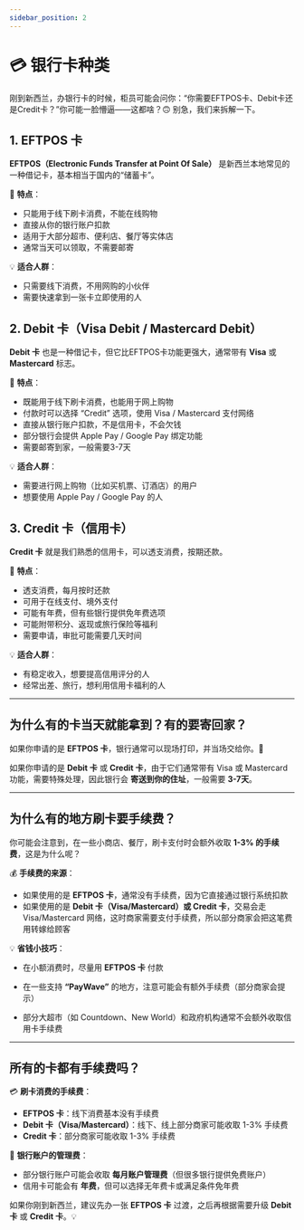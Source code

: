 ```yaml
---
sidebar_position: 2
---
```


# 💳 银行卡种类

刚到新西兰，办银行卡的时候，柜员可能会问你：“你需要EFTPOS卡、Debit卡还是Credit卡？”你可能一脸懵逼——这都啥？🙃 别急，我们来拆解一下。

## 1. EFTPOS 卡

**EFTPOS（Electronic Funds Transfer at Point Of Sale）** 是新西兰本地常见的一种借记卡，基本相当于国内的“储蓄卡”。

🔹 **特点**：

- 只能用于线下刷卡消费，不能在线购物
- 直接从你的银行账户扣款
- 适用于大部分超市、便利店、餐厅等实体店
- 通常当天可以领取，不需要邮寄

💡 **适合人群**：

- 只需要线下消费，不用网购的小伙伴
- 需要快速拿到一张卡立即使用的人

## 2. Debit 卡（Visa Debit / Mastercard Debit）

**Debit 卡** 也是一种借记卡，但它比EFTPOS卡功能更强大，通常带有 **Visa** 或 **Mastercard** 标志。

🔹 **特点**：

- 既能用于线下刷卡消费，也能用于网上购物
- 付款时可以选择 “Credit” 选项，使用 Visa / Mastercard 支付网络
- 直接从银行账户扣款，不是信用卡，不会欠钱
- 部分银行会提供 Apple Pay / Google Pay 绑定功能
- 需要邮寄到家，一般需要3-7天

💡 **适合人群**：

- 需要进行网上购物（比如买机票、订酒店）的用户
- 想要使用 Apple Pay / Google Pay 的人

## 3. Credit 卡（信用卡）

**Credit 卡** 就是我们熟悉的信用卡，可以透支消费，按期还款。

🔹 **特点**：

- 透支消费，每月按时还款
- 可用于在线支付、境外支付
- 可能有年费，但有些银行提供免年费选项
- 可能附带积分、返现或旅行保险等福利
- 需要申请，审批可能需要几天时间

💡 **适合人群**：

- 有稳定收入，想要提高信用评分的人
- 经常出差、旅行，想利用信用卡福利的人

---

## 为什么有的卡当天就能拿到？有的要寄回家？

如果你申请的是 **EFTPOS 卡**，银行通常可以现场打印，并当场交给你。📍

如果你申请的是 **Debit 卡** 或 **Credit 卡**，由于它们通常带有 Visa 或 Mastercard 功能，需要特殊处理，因此银行会 **寄送到你的住址**，一般需要 **3-7天**。

---

## 为什么有的地方刷卡要手续费？

你可能会注意到，在一些小商店、餐厅，刷卡支付时会额外收取 **1-3% 的手续费**，这是为什么呢？

💰 **手续费的来源**：

- 如果使用的是 **EFTPOS 卡**，通常没有手续费，因为它直接通过银行系统扣款
- 如果使用的是 **Debit 卡（Visa/Mastercard）或 Credit 卡**，交易会走 Visa/Mastercard 网络，这时商家需要支付手续费，所以部分商家会把这笔费用转嫁给顾客

💡 **省钱小技巧**：
- 在小额消费时，尽量用 **EFTPOS 卡** 付款

- 在一些支持 **“PayWave”** 的地方，注意可能会有额外手续费（部分商家会提示）
- 部分大超市（如 Countdown、New World）和政府机构通常不会额外收取信用卡手续费

---

## 所有的卡都有手续费吗？

💳 **刷卡消费的手续费**：

- **EFTPOS 卡**：线下消费基本没有手续费
- **Debit 卡（Visa/Mastercard）**：线下、线上部分商家可能收取 1-3% 手续费
- **Credit 卡**：部分商家可能收取 1-3% 手续费

🏦 **银行账户的管理费**：

- 部分银行账户可能会收取 **每月账户管理费**（但很多银行提供免费账户）
- 信用卡可能会有 **年费**，但可以选择无年费卡或满足条件免年费

如果你刚到新西兰，建议先办一张 **EFTPOS 卡** 过渡，之后再根据需要升级 **Debit 卡** 或 **Credit 卡**。💡
